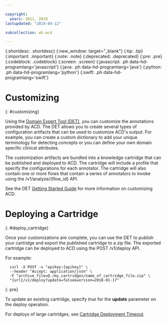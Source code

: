 ```yaml
---

copyright:
  years: 2011, 2019
lastupdated: "2019-04-12"

subcollection: wh-acd

---
```


{:shortdesc: .shortdesc}
{:new_window: target="_blank"}
{:tip: .tip}
{:important: .important}
{:note: .note}
{:deprecated: .deprecated}
{:pre: .pre}
{:codeblock: .codeblock}
{:screen: .screen}
{:javascript: .ph data-hd-programlang='javascript'}
{:java: .ph data-hd-programlang='java'}
{:python: .ph data-hd-programlang='python'}
{:swift: .ph data-hd-programlang='swift'}

# Customizing
{: #customizing}

Using the <a href="https://watsonpow01.rch.stglabs.ibm.com/services/cartridge_det/cartridge-main.html" target="_blank">Domain Expert Tool (DET)</a>, you can customize the annotations provided by ACD. The DET allows you to create several types of configuration artifacts that can be used to customize ACD's output. For example, you can create a custom dictionary to add your unique terminology for detecting concepts or you can define your own domain specific clinical attributes.

The customization artifacts are bundled into a knowledge cartridge that can be published and deployed to ACD. The cartridge will include a profile that specify the configurations for each annotator. The cartridge will also contain one or more flows that contain a series of annotators to invoke using the /v1/analyze/{flow_id} API.  

See the DET <a href="https://watsonpow01.rch.stglabs.ibm.com/services/cartridge_det/help/DET_GettingStartedGuide.pdf">Getting Started Guide</a> for more information on customizing ACD.

# Deploying a Cartridge
{: #deploy_cartridge}

Once your customizations are complete, you can use the DET to publish your cartridge and export the published cartridge to a zip file. The exported cartridge can be deployed to ACD using the POST /v1/deploy API.

For example:

```Curl
  curl -X POST -u "apikey:{apikey}" \
  --header "Accept: application/json" \
  -F "archive_file=@./my_cartridges/name_of_cartridge_file.zip" \
  "{url}/v1/deploy?update=false&version=2018-01-17"

```
{: pre}

To update an existing cartridge, specify _true_ for the **update** parameter on the deploy operation.

For deploys of large cartridges, see [Cartridge Deployment Timeout](wh-acd?topic=wh-acd-troubleshoot#troubleshoot_deploy_timeout).
